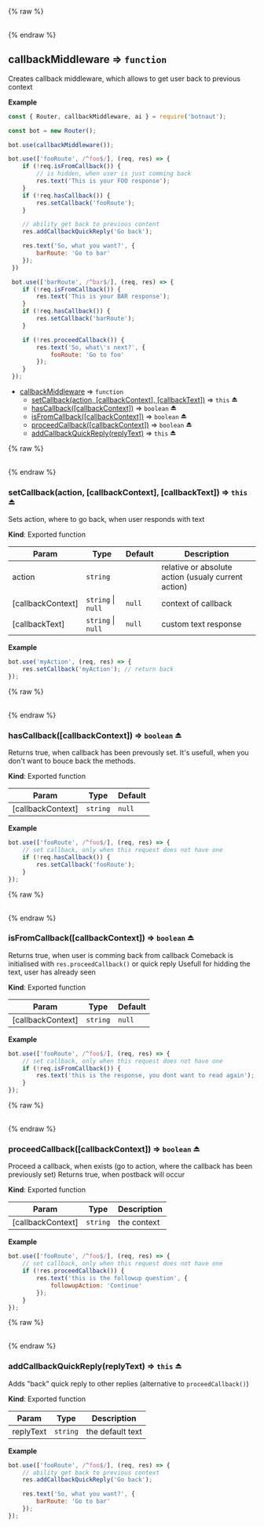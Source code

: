 {% raw %}<div id="module_callbackMiddleware">&nbsp;</div>{% endraw %}

## callbackMiddleware ⇒ <code>function</code>
Creates callback middleware, which allows to get user back to previous context

**Example**  
```javascript
const { Router, callbackMiddleware, ai } = require('botnaut');

const bot = new Router();

bot.use(callbackMiddleware());

bot.use(['fooRoute', /^foo$/], (req, res) => {
    if (!req.isFromCallback()) {
        // is hidden, when user is just comming back
        res.text('This is your FOO response');
    }
    if (!req.hasCallback()) {
        res.setCallback('fooRoute');
    }

    // ability get back to previous content
    res.addCallbackQuickReply('Go back');

    res.text('So, what you want?', {
        barRoute: 'Go to bar'
    });
 })

 bot.use(['barRoute', /^bar$/], (req, res) => {
    if (!req.isFromCallback()) {
        res.text('This is your BAR response');
    }
    if (!req.hasCallback()) {
        res.setCallback('barRoute');
    }

    if (!res.proceedCallback()) {
        res.text('So, what\'s next?', {
            fooRoute: 'Go to foo'
        });
    }
 });
```

* [callbackMiddleware](#module_callbackMiddleware) ⇒ <code>function</code>
    * [setCallback(action, [callbackContext], [callbackText])](#exp_module_callbackMiddleware--setCallback) ⇒ <code>this</code> ⏏
    * [hasCallback([callbackContext])](#exp_module_callbackMiddleware--hasCallback) ⇒ <code>boolean</code> ⏏
    * [isFromCallback([callbackContext])](#exp_module_callbackMiddleware--isFromCallback) ⇒ <code>boolean</code> ⏏
    * [proceedCallback([callbackContext])](#exp_module_callbackMiddleware--proceedCallback) ⇒ <code>boolean</code> ⏏
    * [addCallbackQuickReply(replyText)](#exp_module_callbackMiddleware--addCallbackQuickReply) ⇒ <code>this</code> ⏏

{% raw %}<div id="exp_module_callbackMiddleware--setCallback">&nbsp;</div>{% endraw %}

### setCallback(action, [callbackContext], [callbackText]) ⇒ <code>this</code> ⏏
Sets action, where to go back, when user responds with text

**Kind**: Exported function  

| Param | Type | Default | Description |
| --- | --- | --- | --- |
| action | <code>string</code> |  | relative or absolute action (usualy current action) |
| [callbackContext] | <code>string</code> \| <code>null</code> | <code>null</code> | context of callback |
| [callbackText] | <code>string</code> \| <code>null</code> | <code>null</code> | custom text response |

**Example**  
```javascript
bot.use('myAction', (req, res) => {
    res.setCallback('myAction'); // return back
});
```
{% raw %}<div id="exp_module_callbackMiddleware--hasCallback">&nbsp;</div>{% endraw %}

### hasCallback([callbackContext]) ⇒ <code>boolean</code> ⏏
Returns true, when callback has been prevously set.
It's usefull, when you don't want to bouce back the methods.

**Kind**: Exported function  

| Param | Type | Default |
| --- | --- | --- |
| [callbackContext] | <code>string</code> | <code>null</code> | 

**Example**  
```javascript
bot.use(['fooRoute', /^foo$/], (req, res) => {
    // set callback, only when this request does not have one
    if (!req.hasCallback()) {
        res.setCallback('fooRoute');
    }
});
```
{% raw %}<div id="exp_module_callbackMiddleware--isFromCallback">&nbsp;</div>{% endraw %}

### isFromCallback([callbackContext]) ⇒ <code>boolean</code> ⏏
Returns true, when user is comming back from callback
Comeback is initialised with `res.proceedCallback()` or quick reply
Usefull for hidding the text, user has already seen

**Kind**: Exported function  

| Param | Type | Default |
| --- | --- | --- |
| [callbackContext] | <code>string</code> | <code>null</code> | 

**Example**  
```javascript
bot.use(['fooRoute', /^foo$/], (req, res) => {
    // set callback, only when this request does not have one
    if (!req.isFromCallback()) {
        res.text('this is the response, you dont want to read again');
    }
});
```
{% raw %}<div id="exp_module_callbackMiddleware--proceedCallback">&nbsp;</div>{% endraw %}

### proceedCallback([callbackContext]) ⇒ <code>boolean</code> ⏏
Proceed a callback, when exists
(go to action, where the callback has been previously set)
Returns true, when postback will occur

**Kind**: Exported function  

| Param | Type | Description |
| --- | --- | --- |
| [callbackContext] | <code>string</code> | the context |

**Example**  
```javascript
bot.use(['fooRoute', /^foo$/], (req, res) => {
    // set callback, only when this request does not have one
    if (!res.proceedCallback()) {
        res.text('this is the followup question', {
            followupAction: 'Continue'
        });
    }
});
```
{% raw %}<div id="exp_module_callbackMiddleware--addCallbackQuickReply">&nbsp;</div>{% endraw %}

### addCallbackQuickReply(replyText) ⇒ <code>this</code> ⏏
Adds "back" quick reply to other replies
(alternative to `proceedCallback()`)

**Kind**: Exported function  

| Param | Type | Description |
| --- | --- | --- |
| replyText | <code>string</code> | the default text |

**Example**  
```javascript
bot.use(['fooRoute', /^foo$/], (req, res) => {
    // ability get back to previous context
    res.addCallbackQuickReply('Go back');

    res.text('So, what you want?', {
        barRoute: 'Go to bar'
    });
});
```
